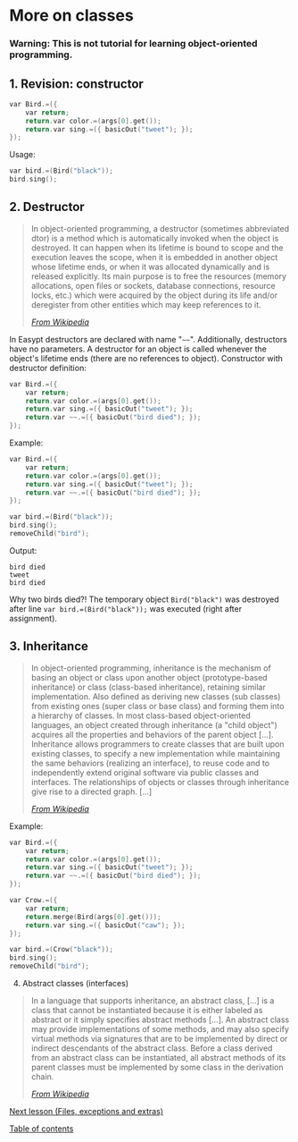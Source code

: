 # More on classes

### **Warning:** This is not tutorial for learning object-oriented programming. 

## 1. Revision: constructor

```c
var Bird.=({
    var return;
    return.var color.=(args[0].get());
    return.var sing.=({ basicOut("tweet"); });
});
```

Usage:

```c
var bird.=(Bird("black"));
bird.sing();
```

## 2. Destructor

> In object-oriented programming, a destructor (sometimes abbreviated dtor) is a method which is automatically invoked when the object is destroyed. It can happen when its lifetime is bound to scope and the execution leaves the scope, when it is embedded in another object whose lifetime ends, or when it was allocated dynamically and is released explicitly. Its main purpose is to free the resources (memory allocations, open files or sockets, database connections, resource locks, etc.) which were acquired by the object during its life and/or deregister from other entities which may keep references to it.
> 
> [_From Wikipedia_](https://en.wikipedia.org/wiki/Destructor_(computer_programming))


In Easypt destructors are declared with name "`~~`". Additionally, destructors have no parameters. A destructor for an object is called whenever the object's lifetime ends (there are no references to object). Constructor with destructor definition:

```c
var Bird.=({
    var return;
    return.var color.=(args[0].get());
    return.var sing.=({ basicOut("tweet"); });
    return.var ~~.=({ basicOut("bird died"); });
});
```

Example:

```c
var Bird.=({
    var return;
    return.var color.=(args[0].get());
    return.var sing.=({ basicOut("tweet"); });
    return.var ~~.=({ basicOut("bird died"); });
});

var bird.=(Bird("black"));
bird.sing();
removeChild("bird");
```

Output:

```
bird died
tweet
bird died
```

Why two birds died?! The temporary object `Bird("black")` was destroyed after line `var bird.=(Bird("black"));` was executed (right after assignment).

## 3. Inheritance

>In object-oriented programming, inheritance is the mechanism of basing an object or class upon another object (prototype-based inheritance) or class (class-based inheritance), retaining similar implementation. Also defined as deriving new classes (sub classes) from existing ones (super class or base class) and forming them into a hierarchy of classes. In most class-based object-oriented languages, an object created through inheritance (a "child object") acquires all the properties and behaviors of the parent object [...]. Inheritance allows programmers to create classes that are built upon existing classes, to specify a new implementation while maintaining the same behaviors (realizing an interface), to reuse code and to independently extend original software via public classes and interfaces. The relationships of objects or classes through inheritance give rise to a directed graph. [...]
>
> [_From Wikipedia_](https://en.wikipedia.org/wiki/Inheritance_(object-oriented_programming))

Example:

```c
var Bird.=({
    var return;
    return.var color.=(args[0].get());
    return.var sing.=({ basicOut("tweet"); });
    return.var ~~.=({ basicOut("bird died"); });
});

var Crow.=({
    var return;
    return.merge(Bird(args[0].get()));
    return.var sing.=({ basicOut("caw"); });
});

var bird.=(Crow("black"));
bird.sing();
removeChild("bird");
```

4. Abstract classes (interfaces)

>In a language that supports inheritance, an abstract class, [...] is a class that cannot be instantiated because it is either labeled as abstract or it simply specifies abstract methods [...]. An abstract class may provide implementations of some methods, and may also specify virtual methods via signatures that are to be implemented by direct or indirect descendants of the abstract class. Before a class derived from an abstract class can be instantiated, all abstract methods of its parent classes must be implemented by some class in the derivation chain.
>
> [_From Wikipedia_](https://en.wikipedia.org/wiki/Class_(computer_programming)#Abstract_and_concrete)



[Next lesson (Files, exceptions and extras)](extras.md)

[Table of contents](tutorial.md)